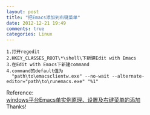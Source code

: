 ```yaml
---
layout: post
title: "把Emacs添加到右键菜单"
date: 2012-12-21 19:49
comments: true
categories: Linux
---
```

    1.打开regedit
	2.HKEY_CLASSES_ROOT\*\shell\下新建Edit with Emacs
	3.在Edit with Emacs下新建command
	4.command的default值为
	  "path\to\emacsclientw.exe" --no-wait --alternate-editor="path\to\runemacs.exe" "%1"

Reference:    
[windows平台Emacs单实例原理、设置及右键菜单的添加](http://www.cnblogs.com/ini_always/archive/2012/04/28/2475741.html)   
Thanks!
